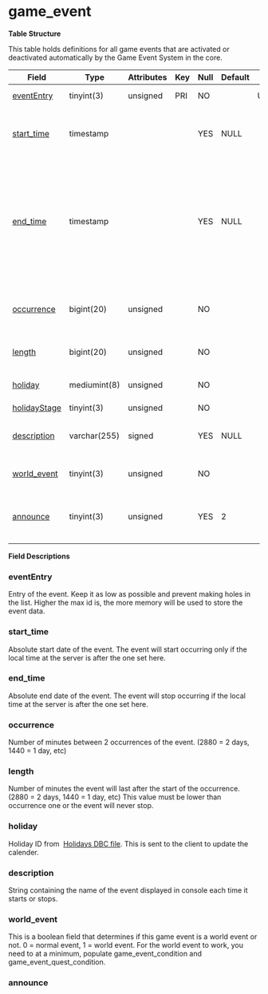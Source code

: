 # game\_event

**Table Structure**

This table holds definitions for all game events that are activated or deactivated automatically by the Game Event System in the core.

| Field             | Type         | Attributes | Key | Null | Default | Extra  | Comment                                                                                                                              |
|-------------------|--------------|------------|-----|------|---------|--------|--------------------------------------------------------------------------------------------------------------------------------------|
| [eventEntry][1]   | tinyint(3)   | unsigned   | PRI | NO   |         | Unique | Entry of the game event                                                                                                              |
| [start_time][2]   | timestamp    |            |     | YES  | NULL    |        | Absolute start date, the event will never start before                                                                               |
| [end_time][3]     | timestamp    |            |     | YES  | NULL    |        | Absolute end date, the event will never start after; if NULL it will be implicitly set to 2 years in the future on each server start |
| [occurrence][4]   | bigint(20)   | unsigned   |     | NO   |         |        | Delay in minutes between occurrences of the event                                                                                    |
| [length][5]       | bigint(20)   | unsigned   |     | NO   |         |        | Length in minutes of the event                                                                                                       |
| [holiday][6]      | mediumint(8) | unsigned   |     | NO   |         |        | Client side holiday id (from dbc)                                                                                                    |
| [holidayStage][7] | tinyint(3)   | unsigned   |     | NO   |         |        |                                                                                                                                      |
| [description][8]  | varchar(255) | signed     |     | YES  | NULL    |        | Description of the event displayed in console                                                                                        |
| [world_event][9]  | tinyint(3)   | unsigned   |     | NO   |         |        | 0 if normal event, 1 if world event                                                                                                  |
| [announce][10]    | tinyint(3)   | unsigned   |     | YES  | 2       |        | 0 dont announce, 1 announce, 2 value from config                                                                                     |

[1]: #evententry
[2]: #start_time
[3]: #end_time
[4]: #occurrence
[5]: #length
[6]: #holiday
[7]: #holidaystage
[8]: #description
[9]: #world_event
[10]: #announce

**Field Descriptions**

### eventEntry

Entry of the event. Keep it as low as possible and prevent making holes in the list. Higher the max id is, the more memory will be used to store the event data.

### start\_time

Absolute start date of the event. The event will start occurring only if the local time at the server is after the one set here.

### end\_time

Absolute end date of the event. The event will stop occurring if the local time at the server is after the one set here.

### occurrence

Number of minutes between 2 occurrences of the event. (2880 = 2 days, 1440 = 1 day, etc)

### length

Number of minutes the event will last after the start of the occurrence. (2880 = 2 days, 1440 = 1 day, etc)
This value must be lower than occurrence one or the event will never stop.

### holiday

Holiday ID from  [Holidays DBC file](Holidays). This is sent to the client to update the calender.

### description

String containing the name of the event displayed in console each time it starts or stops.

### world\_event

This is a boolean field that determines if this game event is a world event or not. 0 = normal event, 1 = world event. For the world event to work, you need to at a minimum, populate game\_event\_condition and game\_event\_quest\_condition.

### announce
